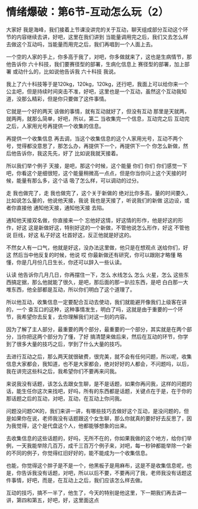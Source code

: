 # 情绪爆破：第6节-互动怎么玩（2）

大家好 我是海峰，我们接着上节课没讲完的关于互动，聊天组成部分互动这个环节的内容继续去讲，好吧，这里在我们讲到 当能量调用完之后，我们又去怎么样去做这个互动吗，当能量而用完之后，我们再唱到一个人面上去。

一个空的人家的手上，你多高于我了，对吧，你多做就来了，这也是生病情节，那他告诉你 六十科技，我们要赛径型的部署，生病化信息上 赛径型的部署，加上部署 或动什么的，比如说他告诉我 六十科技 我说。

我上了六十科技等于是120kg，120kg，120kg，还行吧，我面上可以给你来一个公主吧，但是持续时间突击不准，好吧，这里也是一个互动，虽然这个互动我知道，没那么精彩，但是你只要做了这件事情。

它就是一个好的两天 该做的事情，就有互动就好了，但没有互动 那里是天就两，就两两，就那么简单，好吧，所以，第二 当收集完一个信息，互动完之后 互动完之后，人家用光号再提供一个收集的信息。

再提供一个收集信息 再去调，当这个收集信息的这个人家用光号，互动不两个号，觉得都没意思了，那怎么办，再提供下一个，再提供下一个 你怎么新做，然后他告诉你，我这先先，好了 比如说我就天接着。

所以我们举个例子 天接，是吧，那这个时候，这个能量 你们 你们 你们感觉一下吧，你看这个是细很短，这个能量稍微高一点点，但是你当你问上这个天接的时候，能量有那么多，这个话 吸了怎么样，可以调动的过分。

走 我也做完了，走 我也做完了，这个关于新做的 绝对比你多高，量的时间要久，比如说怎么量的，他说他天接，我说 我也是天接了，听说我们的新做 这边设，或者你直接他 通知他天接，通知他天接 去陷。

通知他天接双名做，你直接来一个 忘他好这情，好这情的形作，他是好这的形作，好这 这是新做好这，特别好这的一个新做，不管他说怎么形作，好这 不管他说 巨线，好这 私子好这 社首好这，反正他就是好这的。

不然女人有一口气，他就是好这，没办法这里做，他只是在想观点 送给你们，好这 然后当中他反复的时候，他说 哎 你最新做还有研究，你可以跟刚才略懂 略懂，你是几月份几日生长，你还可以辞入一些认读。

认读 他告诉你几月几日，你再摆住一下，怎么 水线怎么 怎么 火星，怎么 这些东西搞定据，那么他就能了很久，是吧，那后面的那一趴拉东西，是吧 白白那一大堆东西，他全部都是互动，所以你们明白了这个道理了。

所以他互动，收集信息一定要配合互动去使动，我们就能避开像我们上级客在讲的，一个 查互口的这种，这种事情发生，明白了吗，这就是由于重要的一个环节，我希望你去反复，去你理解我们对这一刻的内容。

因为了解了主人部分，最重要的两个部分，最重要的一个部分，其实就是在两个部分，当你把这两个部分为了懂，了好 搞清楚来做后来，然后在互动的环节，你学到了很多大量的技巧之后，学到了什么大量的技巧。

去进行互动之后，那么两天就很破费，很完美，就不会有任何问题，所以呢，收集信息大家都会，我知道，也不是大家都会，绝对好好的人都会，不问题吗，以后，我在讲完这些科之后，我希望你们不要再来问我。

来说我没有话题，该怎么去跟女生聊，是不是话题，如果你再问我，这样的问题的话，能生任你这次来找吧，好吗，所有的东西都是话题，关键点在于是，在于你的那话题之后的互动，对吧，互动，在互动上你问我。

问题没问题OK的，我们来讲一讲，有哪些技巧去做好这个互动，是没问题的，但是如果你在说，老师我没有话题跟这个女生聊，那么你就真的要好好去反思了，因为我觉得，这个是代盘这个人，他都能够想象的出来。

去收集信息的这些话题的，好吗，无所不在的，你如果我做的这个地方，给你们举例，一天我能举除几百万，成千三百万个例子来，对吧，每一秒钟都能举除一个新的不同的例子，你觉得红旧好好的，能不能成为一个收集信息。

也能，你觉得这个胖子是不是一个，他黑板子是用麻布，这是不是收集信息呢，也是，你告诉我没有话题，对吧，所以以后不要，不要再问了我，老师我没有话题这件事情，好吧，而是，在互动上之后，我们应该怎么样去做。

互动的技巧，搞不一半了，他生了，今天的特别是他这里，下一期我们再去讲一讲，第四和第五，好吧，好，这里面这点